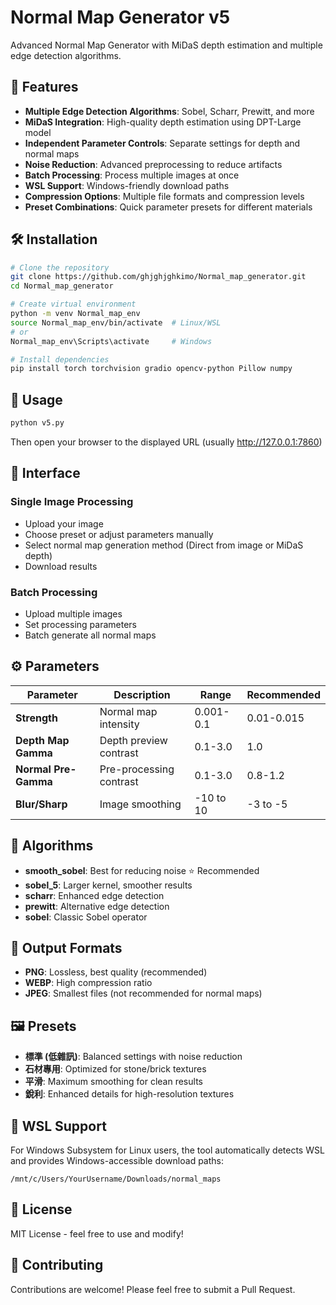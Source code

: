 # Normal Map Generator v5

Advanced Normal Map Generator with MiDaS depth estimation and multiple edge detection algorithms.

## 🎯 Features

- **Multiple Edge Detection Algorithms**: Sobel, Scharr, Prewitt, and more
- **MiDaS Integration**: High-quality depth estimation using DPT-Large model
- **Independent Parameter Controls**: Separate settings for depth and normal maps
- **Noise Reduction**: Advanced preprocessing to reduce artifacts
- **Batch Processing**: Process multiple images at once
- **WSL Support**: Windows-friendly download paths
- **Compression Options**: Multiple file formats and compression levels
- **Preset Combinations**: Quick parameter presets for different materials

## 🛠️ Installation

```bash
# Clone the repository
git clone https://github.com/ghjghjghkimo/Normal_map_generator.git
cd Normal_map_generator

# Create virtual environment
python -m venv Normal_map_env
source Normal_map_env/bin/activate  # Linux/WSL
# or
Normal_map_env\Scripts\activate     # Windows

# Install dependencies
pip install torch torchvision gradio opencv-python Pillow numpy
```

## 🚀 Usage

```bash
python v5.py
```

Then open your browser to the displayed URL (usually http://127.0.0.1:7860)

## 📱 Interface

### Single Image Processing
- Upload your image
- Choose preset or adjust parameters manually
- Select normal map generation method (Direct from image or MiDaS depth)
- Download results

### Batch Processing
- Upload multiple images
- Set processing parameters
- Batch generate all normal maps

## ⚙️ Parameters

| Parameter | Description | Range | Recommended |
|-----------|-------------|-------|-------------|
| **Strength** | Normal map intensity | 0.001-0.1 | 0.01-0.015 |
| **Depth Map Gamma** | Depth preview contrast | 0.1-3.0 | 1.0 |
| **Normal Pre-Gamma** | Pre-processing contrast | 0.1-3.0 | 0.8-1.2 |
| **Blur/Sharp** | Image smoothing | -10 to 10 | -3 to -5 |

## 🎨 Algorithms

- **smooth_sobel**: Best for reducing noise ⭐ Recommended
- **sobel_5**: Larger kernel, smoother results
- **scharr**: Enhanced edge detection
- **prewitt**: Alternative edge detection
- **sobel**: Classic Sobel operator

## 📁 Output Formats

- **PNG**: Lossless, best quality (recommended)
- **WEBP**: High compression ratio
- **JPEG**: Smallest files (not recommended for normal maps)

## 🖼️ Presets

- **標準 (低雜訊)**: Balanced settings with noise reduction
- **石材專用**: Optimized for stone/brick textures
- **平滑**: Maximum smoothing for clean results
- **銳利**: Enhanced details for high-resolution textures

## 🔧 WSL Support

For Windows Subsystem for Linux users, the tool automatically detects WSL and provides Windows-accessible download paths:

```
/mnt/c/Users/YourUsername/Downloads/normal_maps
```

## 📝 License

MIT License - feel free to use and modify!

## 🤝 Contributing

Contributions are welcome! Please feel free to submit a Pull Request.